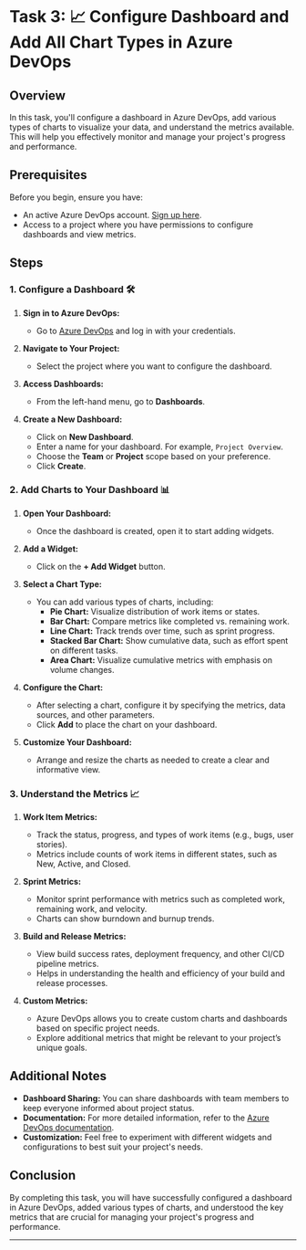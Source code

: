 # Task 3: 📈 Configure Dashboard and Add All Chart Types in Azure DevOps

## Overview

In this task, you'll configure a dashboard in Azure DevOps, add various types of charts to visualize your data, and understand the metrics available. This will help you effectively monitor and manage your project's progress and performance.

## Prerequisites

Before you begin, ensure you have:
- An active Azure DevOps account. [Sign up here](https://azure.microsoft.com/en-us/services/devops/).
- Access to a project where you have permissions to configure dashboards and view metrics.

## Steps

### 1. Configure a Dashboard 🛠️

1. **Sign in to Azure DevOps:**
   - Go to [Azure DevOps](https://dev.azure.com/) and log in with your credentials.

2. **Navigate to Your Project:**
   - Select the project where you want to configure the dashboard.

3. **Access Dashboards:**
   - From the left-hand menu, go to **Dashboards**.

4. **Create a New Dashboard:**
   - Click on **New Dashboard**.
   - Enter a name for your dashboard. For example, `Project Overview`.
   - Choose the **Team** or **Project** scope based on your preference.
   - Click **Create**.

### 2. Add Charts to Your Dashboard 📊

1. **Open Your Dashboard:**
   - Once the dashboard is created, open it to start adding widgets.

2. **Add a Widget:**
   - Click on the **+ Add Widget** button.

3. **Select a Chart Type:**
   - You can add various types of charts, including:
     - **Pie Chart:** Visualize distribution of work items or states.
     - **Bar Chart:** Compare metrics like completed vs. remaining work.
     - **Line Chart:** Track trends over time, such as sprint progress.
     - **Stacked Bar Chart:** Show cumulative data, such as effort spent on different tasks.
     - **Area Chart:** Visualize cumulative metrics with emphasis on volume changes.

4. **Configure the Chart:**
   - After selecting a chart, configure it by specifying the metrics, data sources, and other parameters.
   - Click **Add** to place the chart on your dashboard.

5. **Customize Your Dashboard:**
   - Arrange and resize the charts as needed to create a clear and informative view.

### 3. Understand the Metrics 📈

1. **Work Item Metrics:**
   - Track the status, progress, and types of work items (e.g., bugs, user stories).
   - Metrics include counts of work items in different states, such as New, Active, and Closed.

2. **Sprint Metrics:**
   - Monitor sprint performance with metrics such as completed work, remaining work, and velocity.
   - Charts can show burndown and burnup trends.

3. **Build and Release Metrics:**
   - View build success rates, deployment frequency, and other CI/CD pipeline metrics.
   - Helps in understanding the health and efficiency of your build and release processes.

4. **Custom Metrics:**
   - Azure DevOps allows you to create custom charts and dashboards based on specific project needs.
   - Explore additional metrics that might be relevant to your project’s unique goals.

## Additional Notes

- **Dashboard Sharing:** You can share dashboards with team members to keep everyone informed about project status.
- **Documentation:** For more detailed information, refer to the [Azure DevOps documentation](https://docs.microsoft.com/en-us/azure/devops/?view=o365-worldwide).
- **Customization:** Feel free to experiment with different widgets and configurations to best suit your project's needs.

## Conclusion

By completing this task, you will have successfully configured a dashboard in Azure DevOps, added various types of charts, and understood the key metrics that are crucial for managing your project's progress and performance.

---
